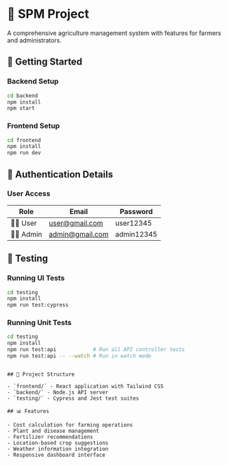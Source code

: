 # 🌱 SPM Project

A comprehensive agriculture management system with features for farmers and administrators.

## 🚀 Getting Started

### Backend Setup
```bash
cd backend
npm install
npm start
```

### Frontend Setup
```bash
cd frontend
npm install
npm run dev
```

## 👤 Authentication Details

### User Access
| Role | Email | Password |
|------|-------|----------|
| 👨‍🌾 User | user@gmail.com | user12345 |
| 👨‍💼 Admin | admin@gmail.com | admin12345 |

## 🧪 Testing

### Running UI Tests
```bash
cd testing
npm install
npm run test:cypress
```

### Running Unit Tests
```bash
cd testing
npm install
npm run test:api            # Run all API controller tests
npm run test:api -- --watch # Run in watch mode
```
```

## 📝 Project Structure

- `frontend/` - React application with Tailwind CSS
- `backend/` - Node.js API server
- `testing/` - Cypress and Jest test suites

## 📊 Features

- Cost calculation for farming operations
- Plant and disease management
- Fertilizer recommendations
- Location-based crop suggestions
- Weather information integration
- Responsive dashboard interface